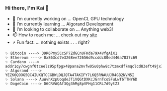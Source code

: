 ### Hi there, I'm Kai 👋

- 🔭 I’m currently working on ... OpenCL GPU technology
- 🌱 I’m currently learning ... Algorand Development
- 👯 I’m looking to collaborate on ... Anything web3!
- 📫 How to reach me: ... check out my [site](https://yeetbucks.com)
- ⚡ Fun fact: ... nothing exists . . . right?

```
✨ Bitcoin ----> 39R6Pmy5CcSP7ZdGCnUFKda79X4VfgAiX1
✨ Ethereum ----> 0x863cd7e3268ee72656d9ccddc80ed446a7837c69
✨ Cardano ----> addr1qy7cwgnf0tceelz95pfpgx48pana2mvfw05u0phw8c7tzmxdf7mqclcd83eft49jx7d2s46awv8kxcgunjahguvff4ksehygfm
✨ Algorand ----> YEZK6QOOG5QC4IUXQTCCGBWLDQJQTA4TAKIFY7LKQ5RNAUUJR4GB2NVN5I
✨ Solana ----> AuWvhXzpUoqdeJTiVQGtDXKcJGrnTcoSFuLwT6TTNY6D
✨ DogeCoin ----> D6CRVAQAf3Qg3hMg8pVFHg11CRL7d9ytZ3
```
